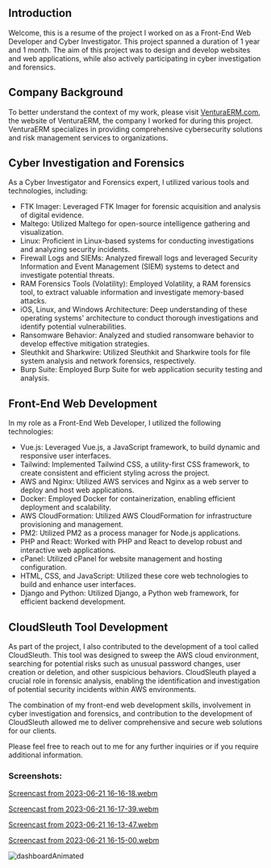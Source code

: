 ## Introduction
Welcome, this is a resume of the project I worked on as a Front-End Web Developer and Cyber Investigator. This project spanned a duration of 1 year and 1 month. The aim of this project was to design and develop websites and web applications, while also actively participating in cyber investigation and forensics.

## Company Background
To better understand the context of my work, please visit [VenturaERM.com](https://venturaerm.com/), the website of VenturaERM, the company I worked for during this project. VenturaERM specializes in providing comprehensive cybersecurity solutions and risk management services to organizations.

## Cyber Investigation and Forensics
As a Cyber Investigator and Forensics expert, I utilized various tools and technologies, including:

- FTK Imager: Leveraged FTK Imager for forensic acquisition and analysis of digital evidence.
- Maltego: Utilized Maltego for open-source intelligence gathering and visualization.
- Linux: Proficient in Linux-based systems for conducting investigations and analyzing security incidents.
- Firewall Logs and SIEMs: Analyzed firewall logs and leveraged Security Information and Event Management (SIEM) systems to detect and investigate potential threats.
- RAM Forensics Tools (Volatility): Employed Volatility, a RAM forensics tool, to extract valuable information and investigate memory-based attacks.
- iOS, Linux, and Windows Architecture: Deep understanding of these operating systems' architecture to conduct thorough investigations and identify potential vulnerabilities.
- Ransomware Behavior: Analyzed and studied ransomware behavior to develop effective mitigation strategies.
- Sleuthkit and Sharkwire: Utilized Sleuthkit and Sharkwire tools for file system analysis and network forensics, respectively.
- Burp Suite: Employed Burp Suite for web application security testing and analysis.

## Front-End Web Development
In my role as a Front-End Web Developer, I utilized the following technologies:

- Vue.js: Leveraged Vue.js, a JavaScript framework, to build dynamic and responsive user interfaces.
- Tailwind: Implemented Tailwind CSS, a utility-first CSS framework, to create consistent and efficient styling across the project.
- AWS and Nginx: Utilized AWS services and Nginx as a web server to deploy and host web applications.
- Docker: Employed Docker for containerization, enabling efficient deployment and scalability.
- AWS CloudFormation: Utilized AWS CloudFormation for infrastructure provisioning and management.
- PM2: Utilized PM2 as a process manager for Node.js applications.
- PHP and React: Worked with PHP and React to develop robust and interactive web applications.
- cPanel: Utilized cPanel for website management and hosting configuration.
- HTML, CSS, and JavaScript: Utilized these core web technologies to build and enhance user interfaces.
- Django and Python: Utilized Django, a Python web framework, for efficient backend development.

## CloudSleuth Tool Development
As part of the project, I also contributed to the development of a tool called CloudSleuth. This tool was designed to sweep the AWS cloud environment, searching for potential risks such as unusual password changes, user creation or deletion, and other suspicious behaviors. CloudSleuth played a crucial role in forensic analysis, enabling the identification and investigation of potential security incidents within AWS environments.

The combination of my front-end web development skills, involvement in cyber investigation and forensics, and contribution to the development of CloudSleuth allowed me to deliver comprehensive and secure web solutions for our clients.

Please feel free to reach out to me for any further inquiries or if you require additional information.

### Screenshots:

[Screencast from 2023-06-21 16-16-18.webm](https://github.com/Felipebetini/VenturaERM/assets/54918415/5638ccfe-0ecc-40c2-a5bf-aefeea0466f8)

[Screencast from 2023-06-21 16-17-39.webm](https://github.com/Felipebetini/VenturaERM/assets/54918415/c3193f8c-0e12-40e7-9793-3c07fe3cb9ec)

[Screencast from 2023-06-21 16-13-47.webm](https://github.com/Felipebetini/VenturaERM/assets/54918415/480b3a82-a3cb-40f3-b239-77444f2c36c8)

[Screencast from 2023-06-21 16-15-00.webm](https://github.com/Felipebetini/VenturaERM/assets/54918415/d8c41aaa-549c-4b1f-8b12-c457a1598f1d)

![dashboardAnimated](https://github.com/Felipebetini/VenturaERM/assets/54918415/affe907c-bf9e-4454-943f-7dadf9f6b357)




